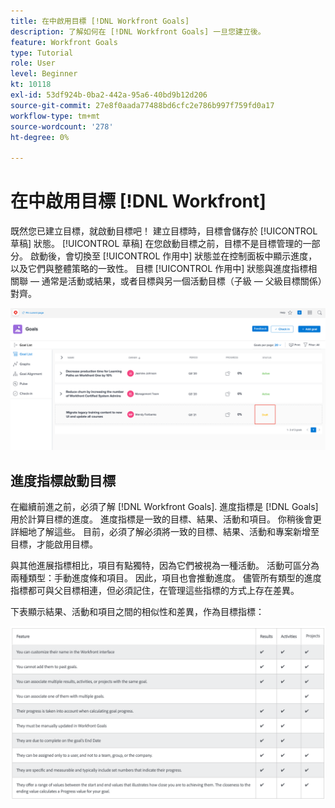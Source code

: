 ```yaml
---
title: 在中啟用目標 [!DNL Workfront Goals]
description: 了解如何在 [!DNL Workfront Goals] 一旦您建立後。
feature: Workfront Goals
type: Tutorial
role: User
level: Beginner
kt: 10118
exl-id: 53df924b-0ba2-442a-95a6-40bd9b12d206
source-git-commit: 27e8f0aada77488bd6cfc2e786b997f759fd0a17
workflow-type: tm+mt
source-wordcount: '278'
ht-degree: 0%

---
```


# 在中啟用目標 [!DNL Workfront]

既然您已建立目標，就啟動目標吧！ 建立目標時，目標會儲存於 [!UICONTROL 草稿] 狀態。 [!UICONTROL 草稿] 在您啟動目標之前，目標不是目標管理的一部分。 啟動後，會切換至 [!UICONTROL 作用中] 狀態並在控制面板中顯示進度，以及它們與整體策略的一致性。 目標 [!UICONTROL 作用中] 狀態與進度指標相關聯 — 通常是活動或結果，或者目標與另一個活動目標（子級 — 父級目標關係）對齊。

![草稿狀態中Workfront目標中目標的螢幕擷圖](assets/04-workfront-goals-activate-goals.png)

## 進度指標啟動目標

在繼續前進之前，必須了解 [!DNL Workfront Goals]. 進度指標是 [!DNL Goals] 用於計算目標的進度。 進度指標是一致的目標、結果、活動和項目。 你稍後會更詳細地了解這些。 目前，必須了解必須將一致的目標、結果、活動和專案新增至目標，才能啟用目標。

與其他進展指標相比，項目有點獨特，因為它們被視為一種活動。 活動可區分為兩種類型：手動進度條和項目。 因此，項目也會推動進度。 儘管所有類型的進度指標都可與父目標相連，但必須記住，在管理這些指標的方式上存在差異。

下表顯示結果、活動和項目之間的相似性和差異，作為目標指標：

![以目標指標形式顯示結果、活動和項目之間的相似性和差異的表。](assets/05-workfront-goals-progress-indicators.png)
